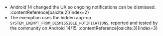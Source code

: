 - Android 14 changed the UX so ongoing notifications can be dismissed. :contentReference[oaicite:2]{index=2}
- The exemption uses the hidden app-op `SYSTEM_EXEMPT_FROM_DISMISSIBLE_NOTIFICATIONS`, reported and tested by the community on Android 14/15. :contentReference[oaicite:3]{index=3}

